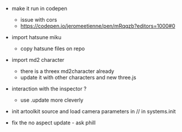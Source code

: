 


- make it run in codepen
  - issue with cors
  - https://codepen.io/jeromeetienne/pen/mRqqzb?editors=1000#0
  
- import hatsune miku
  - copy hatsune files on repo
- import md2 character
  - there is a threex md2character already
  - update it with other characters and new three.js
- interaction with the inspector ?
  - use .update more cleverly

- init artoolkit source and load camera parameters in // in systems.init
- fix the no aspect update - ask phill
